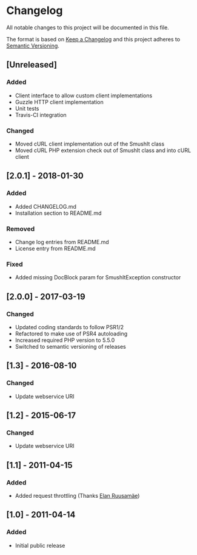 # Changelog
All notable changes to this project will be documented in this file.

The format is based on [Keep a Changelog](http://keepachangelog.com/en/1.0.0/)
and this project adheres to [Semantic Versioning](http://semver.org/spec/v2.0.0.html).

## [Unreleased]
### Added
- Client interface to allow custom client implementations
- Guzzle HTTP client implementation
- Unit tests
- Travis-CI integration

### Changed
- Moved cURL client implementation out of the SmushIt class
- Moved cURL PHP extension check out of SmushIt class and into cURL client

## [2.0.1] - 2018-01-30
### Added
- Added CHANGELOG.md
- Installation section to README.md

### Removed
- Change log entries from README.md
- License entry from README.md

### Fixed
- Added missing DocBlock param for SmushItException constructor

## [2.0.0] - 2017-03-19
### Changed
- Updated coding standards to follow PSR1/2
- Refactored to make use of PSR4 autoloading
- Increased required PHP version to 5.5.0
- Switched to semantic versioning of releases

## [1.3] - 2016-08-10
### Changed
- Update webservice URI

## [1.2] - 2015-06-17
### Changed
- Update webservice URI

## [1.1] - 2011-04-15
### Added
- Added request throttling (Thanks [Elan Ruusamäe](https://github.com/glensc))

## [1.0] - 2011-04-14
### Added
- Initial public release
